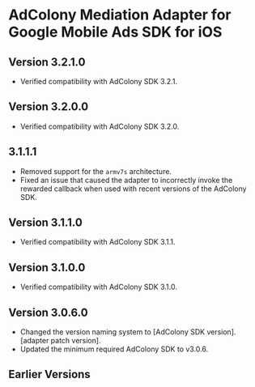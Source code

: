 # AdColony Mediation Adapter for Google Mobile Ads SDK for iOS

## Version 3.2.1.0
- Verified compatibility with AdColony SDK 3.2.1.

## Version 3.2.0.0
- Verified compatibility with AdColony SDK 3.2.0.

## 3.1.1.1
- Removed support for the `armv7s` architecture.
- Fixed an issue that caused the adapter to incorrectly invoke the rewarded
  callback when used with recent versions of the AdColony SDK.

## Version 3.1.1.0
- Verified compatibility with AdColony SDK 3.1.1.

## Version 3.1.0.0
- Verified compatibility with AdColony SDK 3.1.0.

## Version 3.0.6.0
- Changed the version naming system to
  [AdColony SDK version].[adapter patch version].
- Updated the minimum required AdColony SDK to v3.0.6.

## Earlier Versions
